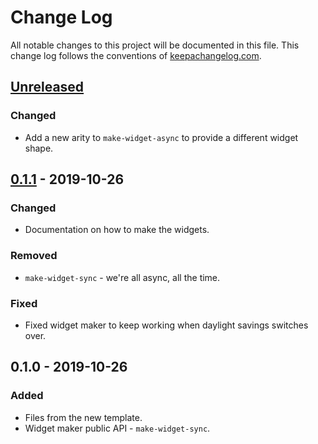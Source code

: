 # Change Log
All notable changes to this project will be documented in this file. This change log follows the conventions of [keepachangelog.com](http://keepachangelog.com/).

## [Unreleased]
### Changed
- Add a new arity to `make-widget-async` to provide a different widget shape.

## [0.1.1] - 2019-10-26
### Changed
- Documentation on how to make the widgets.

### Removed
- `make-widget-sync` - we're all async, all the time.

### Fixed
- Fixed widget maker to keep working when daylight savings switches over.

## 0.1.0 - 2019-10-26
### Added
- Files from the new template.
- Widget maker public API - `make-widget-sync`.

[Unreleased]: https://github.com/your-name/asn-1-parser/compare/0.1.1...HEAD
[0.1.1]: https://github.com/your-name/asn-1-parser/compare/0.1.0...0.1.1
